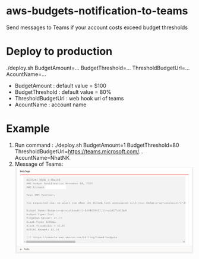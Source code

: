 # aws-budgets-notification-to-teams
Send messages to Teams if your account costs exceed budget thresholds

# Deploy to production
./deploy.sh BudgetAmount=... BudgetThreshold=... ThresholdBudgetUrl=... AcountName=...
- BudgetAmount : default value = $100
- BudgetThreshold : default value = 80%
- ThresholdBudgetUrl : web hook url of teams
- AcountName : account name
# Example 
1. Run command : ./deploy.sh BudgetAmount=1 BudgetThreshold=80 ThresholdBudgetUrl=https://teams.microsoft.com/... AcountName=NhatNK
2. Message of Teams:
![Alt text](https://github.com/nguyenkhacnhathd/aws-budgets-notification-to-teams/blob/main/aws-budget-notification-to-teams.png?raw=true)
